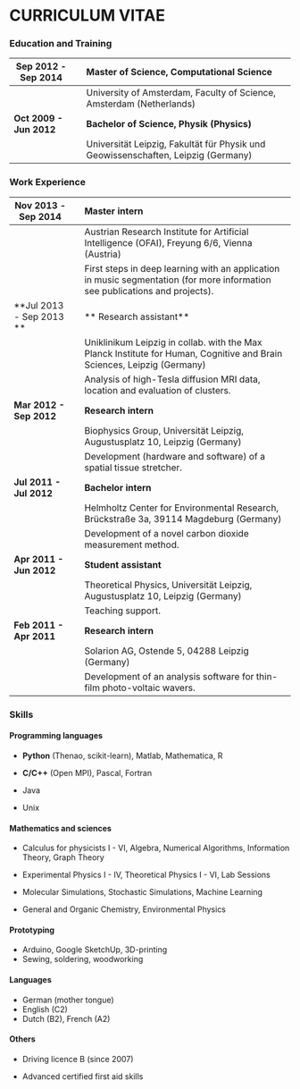# CURRICULUM VITAE

### Education and Training
| Sep 2012 - Sep 2014		|| Master of Science, Computational Science |
| -----------------------  |---  | :------------------ |
|  				|| University of Amsterdam, Faculty of Science, Amsterdam (Netherlands)|
| **Oct 2009 - Jun 2012** 	|| **Bachelor of Science, Physik (Physics)**  |
|  			        || Universität Leipzig, Fakultät für Physik und Geowissenschaften, Leipzig (Germany) |


### Work Experience

| Nov 2013 - Sep 2014	|| Master intern  |
| ------------- |---	| :----------- |
|  			|| Austrian Research Institute for Artificial Intelligence (OFAI), Freyung 6/6,  Vienna (Austria) |
|			|| First steps in deep learning with an application in music segmentation (for more information see publications and projects).|
| **Jul 2013 - Sep 2013 **	|| ** Research assistant** |
|  			|| Uniklinikum Leipzig in collab. with the Max Planck Institute for Human, Cognitive and Brain Sciences, Leipzig (Germany) |
|			|| Analysis of high-Tesla diffusion MRI data, location and evaluation of clusters.|
| **Mar 2012 - Sep 2012**	|| **Research intern** |
|  			|| Biophysics Group, Universität Leipzig, Augustusplatz 10, Leipzig (Germany) |
|			|| Development (hardware and software) of a spatial tissue stretcher. |
| **Jul 2011 - Jul 2012**	|| **Bachelor intern**  |
|  			|| Helmholtz Center for Environmental Research, Brückstraße 3a, 39114 Magdeburg (Germany) |
|			|| Development of a novel carbon dioxide measurement method.|
| **Apr 2011 - Jun 2012** || **Student assistant**  |
|  			|| Theoretical Physics, Universität Leipzig, Augustusplatz 10, Leipzig (Germany) |
|			|| Teaching support.|
| **Feb 2011 - Apr 2011** || **Research intern**  |
|  			|| Solarion AG, Ostende 5, 04288 Leipzig (Germany) |
|			|| Development of an analysis software for thin-film photo-voltaic wavers.|



### Skills


#### Programming languages

* **Python** (Thenao, scikit-learn), Matlab, Mathematica, R

* **C/C++** (Open MPI), Pascal, Fortran 

* Java

* Unix

#### Mathematics  and sciences

* Calculus for physicists I - VI, Algebra, Numerical Algorithms, Information Theory, Graph Theory

* Experimental Physics I - IV, Theoretical Physics I - VI, Lab Sessions 

* Molecular Simulations, Stochastic Simulations, Machine Learning

* General and Organic Chemistry, Environmental Physics

#### Prototyping

* Arduino, Google SketchUp, 3D-printing
* Sewing, soldering, woodworking

#### Languages

* German (mother tongue)
* English (C2) 
* Dutch (B2), French (A2)

#### Others

* Driving licence B (since 2007)

* Advanced certified first aid skills


